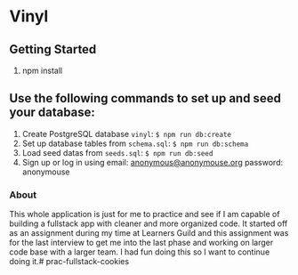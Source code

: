 # Vinyl

## Getting Started

1. npm install

## Use the following commands to set up and seed your database:

1. Create PostgreSQL database `vinyl`: `$ npm run db:create`
1. Set up database tables from `schema.sql`: `$ npm run db:schema`
1. Load seed datas from `seeds.sql`: `$ npm run db:seed`
1. Sign up or log in using email: anonymous@anonymouse.org password: anonymouse

### About

This whole application is just for me to practice and see if I am capable of building a fullstack app with cleaner and more organized code. It started off as an assignment during my time at Learners Guild and this assignment was for the last interview to get me into the last phase and working on larger code base with a larger team. I had fun doing this so I want to continue doing it.# prac-fullstack-cookies
